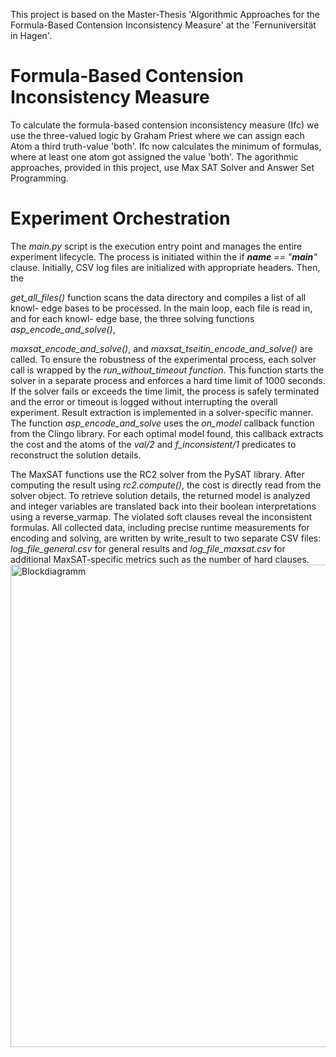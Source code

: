 This project is based on the Master-Thesis 'Algorithmic Approaches for the Formula-Based Contension Inconsistency Measure' at the 'Fernuniversität in Hagen'.

# Formula-Based Contension Inconsistency Measure

To calculate the formula-based contension inconsistency measure (Ifc) we use the three-valued logic by Graham Priest where we can assign each Atom a third truth-value 'both'.
Ifc now calculates the minimum of formulas, where at least one atom got assigned the value 'both'. The agorithmic approaches, provided in this project, use Max SAT Solver and Answer Set Programming.


# Experiment Orchestration

The *main.py* script is the execution entry point and manages the entire experiment
lifecycle. The process is initiated within the if *__name__ == "__main__"* clause.
Initially, CSV log files are initialized with appropriate headers. Then, the

*get_all_files()* function scans the data directory and compiles a list of all knowl-
edge bases to be processed. In the main loop, each file is read in, and for each knowl-
edge base, the three solving functions *asp_encode_and_solve()*,

*maxsat_encode_and_solve()*, and *maxsat_tseitin_encode_and_solve()* are called.
To ensure the robustness of the experimental process, each solver call is wrapped
by the *run_without_timeout function*. This function starts the solver in a separate
process and enforces a hard time limit of 1000 seconds. If the solver fails or exceeds
the time limit, the process is safely terminated and the error or timeout is logged
without interrupting the overall experiment.
Result extraction is implemented in a solver-specific manner. 
The function *asp_encode_and_solve* uses the *on_model* callback function from the Clingo library. 
For each optimal model found, this callback extracts the cost and the atoms of the *val/2* and *f_inconsistent/1* predicates to reconstruct the solution details.

The MaxSAT functions use the RC2 solver from the PySAT library. After computing
the result using *rc2.compute()*, the cost is directly read from the solver object. To
retrieve solution details, the returned model is analyzed and integer variables are
translated back into their boolean interpretations using a reverse_varmap. The violated soft clauses reveal the inconsistent formulas.
All collected data, including precise runtime measurements for encoding and
solving, are written by write_result to two separate CSV files: *log_file_general.csv*
for general results and *log_file_maxsat.csv* for additional MaxSAT-specific metrics
such as the number of hard clauses.
<img width="522" height="772" alt="Blockdiagramm" src="https://github.com/user-attachments/assets/929fc55c-dacd-42d1-a7ce-48b355e1af3b" />
